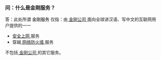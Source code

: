 ### 问：什么是金刚服务？
答：此处所谓<font color="Black"> 金刚服务 </font>仅指：由[ 金刚公司 ](https://a2zitpro.github.io/web/金刚公司)面向全球讲汉语、写中文的互联网用户提供的一一
- [ 安全上网 ](https://a2zitpro.github.io/web/产品与服务的价值)服务
- 穿越[ 网络防火墙 ](https://a2zitpro.github.io/web/网络防火墙)服务

不包括[ 金刚公司 ](https://a2zitpro.github.io/web/金刚公司)的其它服务。

